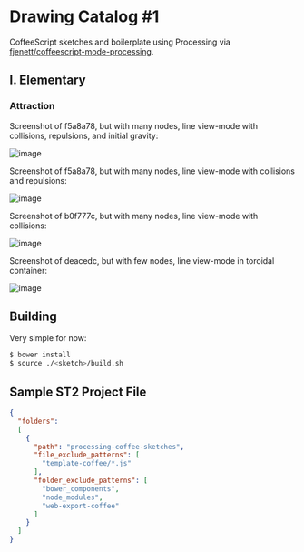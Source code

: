 # Drawing Catalog #1

CoffeeScript sketches and boilerplate using Processing via
[fjenett/coffeescript-mode-processing](http://github.com/fjenett/coffeescript-mode-processing).

## I. Elementary

### Attraction

Screenshot of f5a8a78, but with many nodes, line view-mode with collisions, repulsions, and initial gravity:

![image](https://cloud.githubusercontent.com/assets/100884/8796279/63549bd0-2f48-11e5-843c-30b6b55d3464.png)

Screenshot of f5a8a78, but with many nodes, line view-mode with collisions and repulsions:

![image](https://cloud.githubusercontent.com/assets/100884/8773653/b28b6f94-2e8a-11e5-9c07-8af75f4e391a.png)

Screenshot of b0f777c, but with many nodes, line view-mode with collisions:

![image](https://cloud.githubusercontent.com/assets/100884/8760865/fae85cb0-2ce7-11e5-9cd6-b046690304b0.png)

Screenshot of deacedc, but with few nodes, line view-mode in toroidal container:

![image](https://cloud.githubusercontent.com/assets/100884/8743263/127cd304-2c22-11e5-9a8e-e088ac974123.png)

## Building

Very simple for now:

```bash
$ bower install
$ source ./<sketch>/build.sh
```

## Sample ST2 Project File

```json
{
  "folders":
  [
    {
      "path": "processing-coffee-sketches",
      "file_exclude_patterns": [
        "template-coffee/*.js"
      ],
      "folder_exclude_patterns": [
        "bower_components",
        "node_modules",
        "web-export-coffee"
      ]
    }
  ]
}
```
